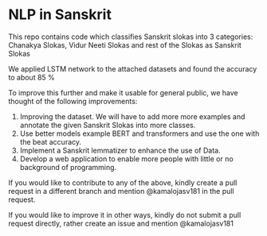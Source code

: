 # NLP in Sanskrit
This repo contains code which classifies Sanskrit slokas into 3 categories: Chanakya Slokas, Vidur Neeti Slokas and rest of the Slokas as Sanskrit Slokas

We applied LSTM network to the attached datasets and found the accuracy to about 85 %

To improve this further and make it usable for general public, we have thought of the following improvements:
 1) Improving the dataset. We will have to add more more examples and annotate the given Sanskrit Slokas into more classes.
 2) Use better models example BERT and transformers and use the one with the beat accuracy.
 3) Implement a Sanskrit lemmatizer to enhance the use of Data.
 4) Develop a web application to enable more people with little or no background of programming.

If you would like to contribute to any of the above, kindly create a pull request in a different branch and mention @kamalojasv181 in the pull request.

If you would like to improve it in other ways, kindly do not submit a pull request directly, rather create an issue and mention @kamalojasv181 
